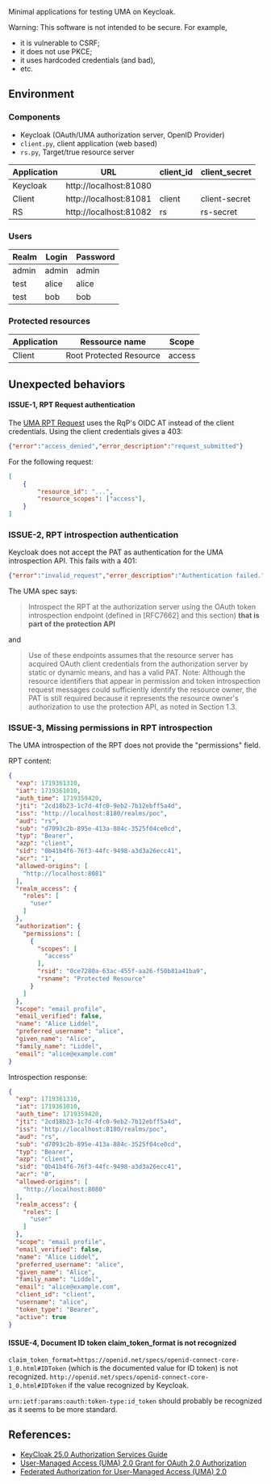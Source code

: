 Minimal applications for testing UMA on Keycloak.

Warning: This software is not intended to be secure.
For example,

* it is vulnerable to CSRF;
* it does not use PKCE;
* it uses hardcoded credentials (and bad),
* etc.

## Environment

### Components

* Keycloak (OAuth/UMA authorization server, OpenID Provider)
* `client.py`, client application (web based)
* `rs.py`, Target/true resource server

| Application | URL                   | client_id | client_secret
|-------------|-----------------------|-----------|----
| Keycloak    |http://localhost:81080 |           |
| Client      |http://localhost:81081 | client    | client-secret
| RS          |http://localhost:81082 | rs        | rs-secret

### Users

|Realm  | Login | Password
|-------|-------|---------
|admin  | admin | admin
|test   | alice | alice
|test   | bob   | bob

### Protected resources

| Application | Ressource name          | Scope
|-------------|-------------------------|--------
| Client      | Root Protected Resource | access


## Unexpected behaviors

#### ISSUE-1, RPT Request authentication

The [UMA RPT Request](https://docs.kantarainitiative.org/uma/wg/rec-oauth-uma-grant-2.0.html#uma-grant-type)
uses the RqP's OIDC AT instead of the client credentials.
Using the client credentials gives a 403:

~~~json
{"error":"access_denied","error_description":"request_submitted"}
~~~

For the following request:

~~~json
[
    {
        "resource_id": "...",
        "resource_scopes": ["access"],
    }
]
~~~

### ISSUE-2, RPT introspection authentication

Keycloak does not accept the PAT as authentication for the UMA introspection API. This fails with a 401:

~~~json
{"error":"invalid_request","error_description":"Authentication failed."}
~~~

The UMA spec says:

> Introspect the RPT at the authorization server using the OAuth token introspection endpoint (defined in [RFC7662]
> and this section) **that is part of the protection API**

and

> Use of these endpoints assumes that the resource server has acquired OAuth client credentials from the authorization server by static or dynamic means, and has a valid PAT. Note: Although the resource identifiers that appear in permission and token introspection request messages could sufficiently identify the resource owner, the PAT is still required because it represents the resource owner's authorization to use the protection API, as noted in Section 1.3.

### ISSUE-3, Missing permissions in RPT introspection

The UMA introspection of the RPT does not provide the "permissions" field.

RPT content:

~~~json
{
  "exp": 1719361310,
  "iat": 1719361010,
  "auth_time": 1719359420,
  "jti": "2cd18b23-1c7d-4fc0-9eb2-7b12ebff5a4d",
  "iss": "http://localhost:8180/realms/poc",
  "aud": "rs",
  "sub": "d7093c2b-895e-413a-884c-3525f04ce0cd",
  "typ": "Bearer",
  "azp": "client",
  "sid": "0b41b4f6-76f3-44fc-9498-a3d3a26ecc41",
  "acr": "1",
  "allowed-origins": [
    "http://localhost:8081"
  ],
  "realm_access": {
    "roles": [
      "user"
    ]
  },
  "authorization": {
    "permissions": [
      {
        "scopes": [
          "access"
        ],
        "rsid": "0ce7280a-63ac-455f-aa26-f50b81a41ba9",
        "rsname": "Protected Resource"
      }
    ]
  },
  "scope": "email profile",
  "email_verified": false,
  "name": "Alice Liddel",
  "preferred_username": "alice",
  "given_name": "Alice",
  "family_name": "Liddel",
  "email": "alice@example.com"
}
~~~

Introspection response:

~~~json
{
  "exp": 1719361310,
  "iat": 1719361010,
  "auth_time": 1719359420,
  "jti": "2cd18b23-1c7d-4fc0-9eb2-7b12ebff5a4d",
  "iss": "http://localhost:8180/realms/poc",
  "aud": "rs",
  "sub": "d7093c2b-895e-413a-884c-3525f04ce0cd",
  "typ": "Bearer",
  "azp": "client",
  "sid": "0b41b4f6-76f3-44fc-9498-a3d3a26ecc41",
  "acr": "0",
  "allowed-origins": [
    "http://localhost:8080"
  ],
  "realm_access": {
    "roles": [
      "user"
    ]
  },
  "scope": "email profile",
  "email_verified": false,
  "name": "Alice Liddel",
  "preferred_username": "alice",
  "given_name": "Alice",
  "family_name": "Liddel",
  "email": "alice@example.com",
  "client_id": "client",
  "username": "alice",
  "token_type": "Bearer",
  "active": true
}
~~~

#### ISSUE-4, Document ID token claim_token_format is not recognized

`claim_token_format=https://openid.net/specs/openid-connect-core-1_0.html#IDToken`
(which is the documented value for ID token) is not recognized.
`http://openid.net/specs/openid-connect-core-1_0.html#IDToken`
if the value recognized by Keycloak.

`urn:ietf:params:oauth:token-type:id_token` should probably be recognized
as it seems to be more standard.


## References:

* [KeyCloak 25.0 Authorization Services Guide](https://www.keycloak.org/docs/25.0.0/authorization_services/)
* [User-Managed Access (UMA) 2.0 Grant for OAuth 2.0 Authorization](https://docs.kantarainitiative.org/uma/wg/rec-oauth-uma-grant-2.0.html)
* [Federated Authorization for User-Managed Access (UMA) 2.0](https://docs.kantarainitiative.org/uma/wg/rec-oauth-uma-federated-authz-2.0.html)

